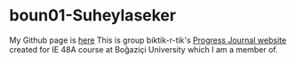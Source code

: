 # boun01-Suheylaseker
My Github page is [here](https://pjournal.github.io/boun01-Suheylaseker/)
This is group biktik-r-tik's [Progress Journal website](https://github.com/pjournal/boun01g-biktik-r-tik) created for IE 48A course at Boğaziçi University which I am a member of.
